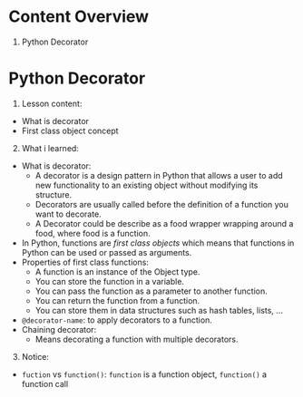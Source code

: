 # Content Overview
1. Python Decorator
# Python Decorator
1. Lesson content:
  - What is decorator
  - First class object concept
2. What i learned:
  - What is decorator:
    - A decorator is a design pattern in Python that allows a user to add new functionality to an existing object without modifying its structure.
    - Decorators are usually called before the definition of a function you want to decorate.
    - A Decorator could be describe as a food wrapper wrapping around a food, where food is a function.
  - In Python, functions are *first class objects* which means that functions in Python can be used or passed as arguments.
  - Properties of first class functions:
    -  A function is an instance of the Object type.
    -  You can store the function in a variable.
    -  You can pass the function as a parameter to another function.
    -  You can return the function from a function.
    -  You can store them in data structures such as hash tables, lists, ...
  - `@decorator-name`: to apply decorators to a function.
  - Chaining decorator:
    - Means decorating a function with multiple decorators.
3. Notice:
  - `fuction` vs `function()`: `function` is a function object, `function()` a function call